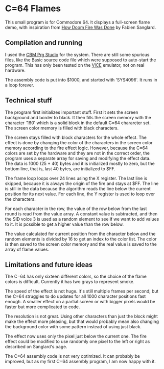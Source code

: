 # C=64 Flames

This small program is for Commodore 64. It displays a full-screen flame demo, with inspiration from 
[How Doom Fire Was Done](http://fabiensanglard.net/doom_fire_psx/index.html) by Fabien Sanglard.

## Compilation and running

I used the [CBM Prg Studio](http://www.ajordison.co.uk/index.html) for the system. There are still some spurious files, like the Basic
source code file which were supposed to auto-start the program. This has only been tested on the [VICE](http://vice-emu.sourceforge.net/)
emulator, not on real hardware. 

The assembly code is put into $1000, and started with 'SYS4096'. It runs in a loop forever.

## Technical stuff

The program first initializes important stuff. First it sets the screen background and border to black. It then fills the screen memory with
the character '160' which is a solid block in the default C=64 chararcter set. The screen color memory is filled with black characters.

The screen stays filled with block characters for the whole effect. The effect is done by changing the color of the characters in the 
screen color memory according to the fire effect logic. However, because the C=64 colors are set by the hardware and they are not in 
the correct order, the program uses a separate array for saving and modifying the effect data. The data is 1000 (25 \* 40) bytes
and it is initialized mostly to zero, but the bottom line, that is, last 40 bytes, are initialized to $FF. 

The frame loop loops over 24 lines using the X register. The last line is skipped, because it is always the origin of the fire and
stays at $FF. The line is still in the data because the algorithm reads the line below the current position for its next value. 
For each line, the Y register is used to loop over the characters. 

For each character in the row, the value of the row below from the last round is read from the value array. A constant value is
subtracted, and then the SID voice 3 is used as a random element to see if we want to add values to it. It is possible to get
a higher value than the row below. 

The value calculated for current position from the character below and the random elements is divided by 16 to get an index
to the color list. The color is then saved to the screen color memory and the real value is saved to the array of flame values.

## Limitations and future ideas

The C=64 has only sixteen different colors, so the choice of the flame colors is difficult. Currently it has two grays to represent
smoke.

The speed of the effect is not huge. It's still multiple frames per second, but the C=64 struggles to do updates for all 1000 character
positions fast enough. A smaller effect on a partial screen or with bigger pixels would be faster but more complicated to code.

The resolution is not great. Using other characters than just the block might make the effect more pleasing, but that would probably
mean also changing the background color with some pattern instead of using just black. 

The effect now uses only the pixel just below the current one. The fire effect could be modified to use randomly one pixel to the left
or right as described on Sanglard's page. 

The C=64 assembly code is not very optimized. It can probably be improved, but as my first C=64 assembly program, I am now happy with it.